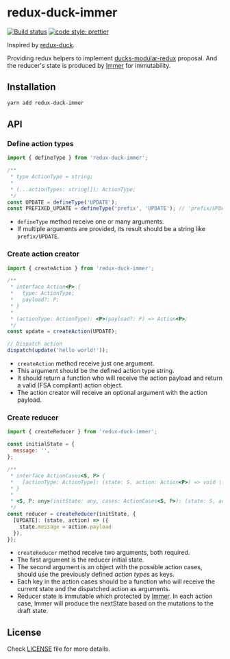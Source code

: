# redux-duck-immer

[![Build status](https://img.shields.io/travis/cjies/redux-duck-immer.svg?style=flat-square)](https://travis-ci.org/cjies/redux-duck-immer)
[![code style: prettier](https://img.shields.io/badge/code_style-prettier-ff69b4.svg?style=flat-square)](https://github.com/prettier/prettier)

Inspired by [redux-duck](https://github.com/PlatziDev/redux-duck).

Providing redux helpers to implement [ducks-modular-redux](https://github.com/erikras/ducks-modular-redux/) proposal.
And the reducer's state is produced by [Immer](https://github.com/mweststrate/immer) for immutability.

## Installation

```bash
yarn add redux-duck-immer
```

## API

### Define action types

```javascript
import { defineType } from 'redux-duck-immer';

/**
 * type ActionType = string;
 *
 * (...actionTypes: string[]): ActionType;
 */
const UPDATE = defineType('UPDATE');
const PREFIXED_UPDATE = defineType('prefix', 'UPDATE'); // 'prefix/UPDATE'
```

* `defineType` method receive one or many arguments.
* If multiple arguments are provided, its result should be a string like `prefix/UPDATE`.

### Create action creator

```javascript
import { createAction } from 'redux-duck-immer';

/**
 * interface Action<P> {
 *   type: ActionType;
 *   payload?: P;
 * }
 *
 * (actionType: ActionType): <P>(payload?: P) => Action<P>;
 */
const update = createAction(UPDATE);

// Dispatch action
dispatch(update('hello world!'));
```

* `createAction` method receive just one argument.
* This argument should be the defined action type string.
* It should return a function who will receive the action payload and return a valid (FSA compilant) action object.
* The action creator will receive an optional argument with the action payload.

### Create reducer

```javascript
import { createReducer } from 'redux-duck-immer';

const initialState = {
  message: '',
};

/**
 * interface ActionCases<S, P> {
 *   [actionType: ActionType]: (state: S, action: Action<P>) => void | S;
 * }
 *
 * <S, P: any>(initState: any, cases: ActionCases<S, P>): (state: S, action: Action<P>) => S;
 */
const reducer = createReducer(initState, {
  [UPDATE]: (state, action) => ({
    state.message = action.payload
  }),
});
```

* `createReducer` method receive two arguments, both required.
* The first argument is the reducer initial state.
* The second argument is an object with the possible action cases, should use the previously defined _action types_ as keys.
* Each key in the action cases should be a function who will receive the current state and the dispatched action as arguments.
* Reducer state is immutable which protected by [Immer](https://github.com/mweststrate/immer). In each action case, Immer will produce the nextState based on the mutations to the draft state.

## License

Check [LICENSE](/LICENSE) file for more details.
